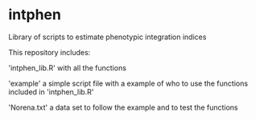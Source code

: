intphen
=======

Library of scripts to estimate phenotypic integration indices



This repository includes:

'intphen_lib.R' with all the functions

'example' a simple script file with a example of who to use the functions included in 'intphen_lib.R'

'Norena.txt' a data set to follow the example and to test the functions

